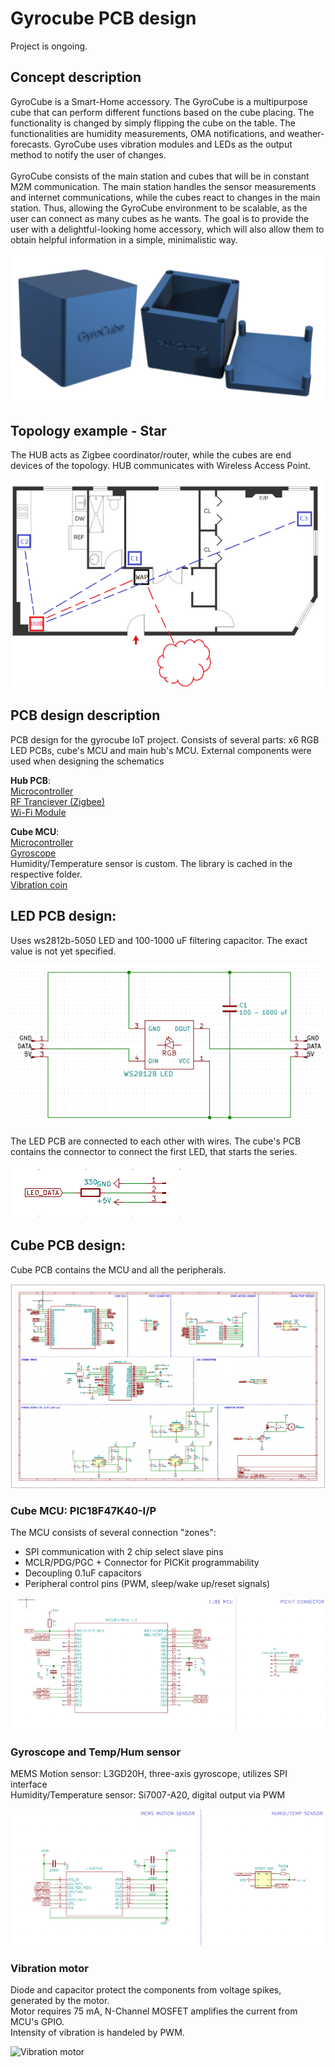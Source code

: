 # Gyrocube PCB design

Project is ongoing.

## Concept description 

GyroCube is a Smart-Home accessory. The GyroCube is a multipurpose cube that can perform different functions based on the cube placing. The functionality is changed by simply flipping the cube on the table. The functionalities are humidity measurements, OMA notifications, and weather-forecasts. GyroCube uses vibration modules and LEDs as the output method to notify the user of changes.<br><br>
GyroCube consists of the main station and cubes that will be in constant M2M communication. The main station handles the sensor measurements and internet communications, while the cubes react to changes in the main station. Thus, allowing the GyroCube environment to be scalable, as the user can connect as many cubes as he wants. 
The goal is to provide the user with a delightful-looking home accessory, which will also allow them to obtain helpful information in a simple, minimalistic way. 

![Topology](Images/gyro.PNG)

## Topology example - Star

The HUB acts as Zigbee coordinator/router, while the cubes are end devices of the topology. HUB communicates with Wireless Access Point.

![Topology](Images/top.PNG)

## PCB design description

PCB design for the gyrocube IoT project. Consists of several parts: x6 RGB LED PCBs, cube's MCU and main hub's MCU.
External components were used when designing the schematics

<b>Hub PCB</b>:<br>
[Microcontroller](https://app.ultralibrarian.com/details/23afb9f1-10a0-11e9-ab3a-0a3560a4cccc/Microchip/PIC32MX575F512H-80I-PT?open=backlink)<br>
[RF Tranciever (Zigbee)](https://app.ultralibrarian.com/details/42fe3879-10a0-11e9-ab3a-0a3560a4cccc/Microchip/AT86RF231-ZU?uid=8d6b40c328af52ac)<br>
[Wi-Fi Module](https://app.ultralibrarian.com/details/2b6afdaf-b24e-11ea-b5d0-0aebb021a1ea/Silicon-Labs/WFM200S022XNA2?uid=52bf9d8b68458d78)

<b>Cube MCU</b>:<br>
[Microcontroller](https://app.ultralibrarian.com/details/4b4afbe8-2e28-11eb-9033-0a34d6323d74/Microchip/PIC18F47K40-I-P?uid=9581580b9c884a46&exports=KiCAD&open=exports)<br>
[Gyroscope](https://app.ultralibrarian.com/details/68dbfc0c-1e52-11eb-9033-0a34d6323d74/STMicroelectronics/L3GD20H?uid=c097080110371f50)<br>
Humidity/Temperature sensor is custom. The library is cached in the respective folder.<br>
[Vibration coin](https://www.snapeda.com/parts/C0720B001F/Jinlong%20Machinery%20&amp;%20Electronics,%20Inc./view-part/)

## LED PCB design:

Uses ws2812b-5050 LED and 100-1000 uF filtering capacitor. The exact value is not yet specified.

![LED PCB](Images/led.PNG)

The LED PCB are connected to each other with wires. The cube's PCB contains the connector to connect the first LED, that starts the series.

![Connector](Images/led_con.PNG)

## Cube PCB design:

Cube PCB contains the MCU and all the peripherals.

![Cube PCB](Images/cube_pcb.PNG)

### Cube MCU: PIC18F47K40-I/P

The MCU consists of several connection "zones": 

* SPI communication with 2 chip select slave pins 
* MCLR/PDG/PGC + Connector for PICKit programmability
* Decoupling 0.1uF capacitors
* Peripheral control pins (PWM, sleep/wake up/reset signals)

![Cube MCU](Images/cube_mcu.PNG)

### Gyroscope and Temp/Hum sensor

MEMS Motion sensor: L3GD20H, three-axis gyroscope, utilizes SPI interface<br>
Humidity/Temperature  sensor: Si7007-A20, digital output via PWM

![MEMS Motion and Temp](Images/mems_hum.PNG)

### Vibration motor

Diode and capacitor protect the components from voltage spikes, generated by the motor.<br>
Motor requires 75 mA, N-Channel MOSFET amplifies the current from MCU's GPIO.<br>
Intensity of vibration is handeled by PWM.

![Vibration motor](Images/mvibr.PNG)
